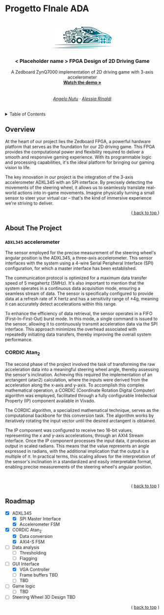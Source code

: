 # Progetto FInale ADA
 
<a name="top"></a>

<!-- LOGO -->
<br />
<div align = "center">
    <img src = "readme/logo.png" alt = "Logo" width = "200" height = "">

<h3 align = "center">< Placeholder name > FPGA Design of 2D Driving Game</h3>

  <p align = "center">
    A Zedboard ZynQ7000 implementation of 2D driving game with 3-axis accelerometer
    <br />
    <a href="https://www.youtube.com/watch?v=2bIokQEKmMY"><strong>Watch the demo »</strong></a>
    <br />
    <br />
    <h6>
    <a href="https://github.com/AlessiaRinaldi">Angelo Nutu</a>
    ·
    <a href="https://github.com/TianShi14">Alessia Rinaldi</a>
    </h6>
  </p>
</div>

<!-- TABLE OF CONTENTS -->
<details>
  <summary>Table of Contents</summary>
  <ol>
    <li><a href="#overview">Overview</a></li>
    <li>
      <a href="#about-the-project">About The Project</a>
      <ul>
        <!--<li><a href="#how-to-build">How to build</a></li>-->
        <li><a href="#adxl345-accelerometer">ADXL345 Accelerometer</a></li>
        <li><a href="#cordic-atan2">CORDIC Atan<sub>2</sub></a></li>
      </ul>
    </li>
    <li><a href="#roadmap">Roadmap</a></li>
  </ol>
</details>



<!-- Overview -->
## Overview

At the heart of our project lies the Zedboard FPGA, a powerful hardware platform that serves as the foundation for our 2D driving game. This FPGA provides the computational power and flexibility required to deliver a smooth and responsive gaming experience. With its programmable logic and processing capabilities, it's the ideal platform for bringing our gaming vision to life.

The key innovation in our project is the integration of the 3-axis accelerometer ADXL345 with an SPI interface. By precisely detecting the movements of the steering wheel, it allows us to seamlessly translate real-world actions into in-game movements. Imagine physically turning a small sensor to steer your virtual car – that's the kind of immersive experience we're striving to deliver.

<p align="right">(<a href="#top"> back to top </a>)</p>



<!-- ABOUT THE PROJECT -->
## About The Project

### `ADXL345` accelerometer

The sensor employed for the precise measurement of the steering wheel's angular position is the ADXL345, a three-axis accelerometer. This sensor interfaces with the system using a 4-wire Serial Peripheral Interface (SPI) configuration, for which a master interface has been established.

The communication protocol is optimized for a maximum data transfer speed of 5 megahertz (5MHz). It's also important to mention that the system operates in a continuous data acquisition mode, ensuring a seamless stream of data. The sensor is specifically configured to provide data at a refresh rate of X hertz and has a sensitivity range of ±4g, meaning it can accurately detect accelerations within this range.

To enhance the efficiency of data retrieval, the sensor operates in a FIFO (First-In-First-Out) burst mode. In this mode, a single command is issued to the sensor, allowing it to continuously transmit acceleration data via the SPI interface. This approach minimizes the overhead associated with repeatedly initiating data transfers, thereby improving the overall system performance.

### CORDIC Atan<sub>2</sub>

The second phase of the project involved the task of transforming the raw acceleration data into a meaningful steering wheel angle, thereby assessing the sensor's inclination. Achieving this required the implementation of an arctangent (atan2) calculation, where the inputs were derived from the acceleration along the x-axis and y-axis. To accomplish this complex mathematical operation, a CORDIC (Coordinate Rotation Digital Computer) algorithm was employed, facilitated through a fully configurable Intellectual Property (IP) component available in Vivado.

The CORDIC algorithm, a specialized mathematical technique, serves as the computational backbone for this conversion task. The algorithm works by iteratively rotating the input vector until the desired arctangent is obtained.

The IP component was configured to receive two 16-bit values, representing the x and y-axis accelerations, through an AXI4 Stream interface. Once the IP component processes the input data, it produces an output in scaled radians. This means that the value represents an angle expressed in radians, with the additional implication that the output is a multiple of $\pi$. In practical terms, this scaling allows for the interpretation of the sensor's inclination in a standardized and easily interpretable format, enabling precise measurements of the steering wheel's angular position.

<br/>

<!-- ## How to build -->


<p align="right">( <a href="#top">back to top</a> )</p>

<!-- ROADMAP -->
## Roadmap

- [X] ADXL345
    - [X] SPI Master Interface
    - [X] Accelerometer FSM 
- [X] CORDIC Atan<sub>2</sub>
    - [X] Data conversion
    - [X] AXI4-S FSM
- [ ] Data analysis
  - [ ] Thresholding
  - [ ] Flagging
- [ ] GUI Interface
  - [X] VGA Controller
  - [ ] Frame buffers TBD
  - [ ] TBD
- [ ] Game logic
  - [ ] TBD
- [ ] Steering Wheel 3D Design TBD 

<p align="right">( <a href="#top">back to top</a> )</p>

<!-- ACKNOWLEDGMENTS -->
<!--## Acknowledgments

* []()
* []()
* []()

<p align="right">(<a href="#top">back to top</a>)</p> Per librerie specifiche e citazioni varie, direi formale e carino da fare ma si vede alla fine -->